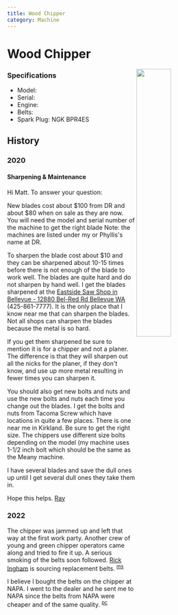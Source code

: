 ```yaml
---
title: Wood Chipper
category: Machine
---
```


# Wood Chipper
<img src="" style="width: 40%;" align="right">


### Specifications
- Model: 
- Serial: 
- Engine: 
- Belts: 
- Spark Plug: NGK BPR4ES


## History

### 2020

#### Sharpening & Maintenance

Hi Matt. To answer your question:

New blades cost about $100 from DR and about $80 when on sale as they are now. You will need the model and serial number of the machine to get the right blade Note: the machines are listed under my or Phyllis's name at DR.

To sharpen the blade cost about $10 and they can be sharpened about 10-15 times before there is not enough of the blade to work well. The blades are quite hard and do not sharpen by hand well. I get the blades sharpened at the [Eastside Saw Shop in Bellevue - 12880 Bel-Red Rd Bellevue WA](https://www.google.com/maps/place/12880+Bel-Red+Rd,+Bellevue,+WA+98005/@47.6218516,-122.1706439,17z/data=!3m1!4b1!4m5!3m4!1s0x54906cf874beb23d:0xe849ad2889ed36e8!8m2!3d47.6218516!4d-122.1684552) (425-861-7777). It is the only place that I know near me that can sharpen the blades. Not all shops can sharpen the blades because the metal is so hard.

If you get them sharpened be sure to mention it is for a chipper and not a planer. The difference is that they will sharpen out all the nicks for the planer, if they don't know, and use up more metal resulting in fewer times you can sharpen it.

You should also get new bolts and nuts and use the new bolts and nuts each time you change out the blades. I get the bolts and nuts from Tacoma Screw which have locations in quite a few places. There is one near me in Kirkland. Be sure to get the right size. The chippers use different size bolts depending on the model (my machine uses 1-1/2 inch bolt which should be the same as the Meany machine.

I have several blades and save the dull ones up until I get several dull ones they take them in.

Hope this helps.
[Ray](/Person/Ray-Nelson)

### 2022

The chipper was jammed up and left that way at the first work party. Another crew of young and green chipper operators came along and tried to fire it up. A serious smoking of the belts soon followed. [Rick Ingham](/Person/Rick-Ingham) is sourcing replacement belts. <sup>[ms][]</sup>

I believe I bought the belts on the chipper at NAPA.  I went to the dealer and he sent me to NAPA since the belts from NAPA were cheaper and of the same quality. <sup>[pc][]</sup>


[ms]: /Person/Matt-Simerson
[pc]: /Person/Phil-Christy


